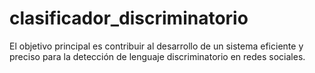 # clasificador_discriminatorio
El objetivo principal es contribuir al desarrollo de un sistema eficiente y preciso para la detección de lenguaje discriminatorio en redes sociales.
